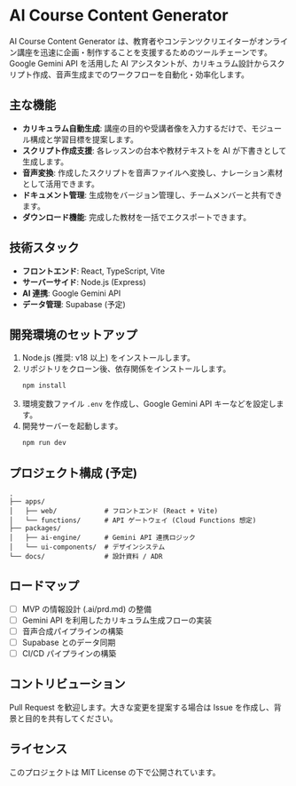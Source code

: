 # AI Course Content Generator

AI Course Content Generator は、教育者やコンテンツクリエイターがオンライン講座を迅速に企画・制作することを支援するためのツールチェーンです。Google Gemini API を活用した AI アシスタントが、カリキュラム設計からスクリプト作成、音声生成までのワークフローを自動化・効率化します。

## 主な機能
- **カリキュラム自動生成**: 講座の目的や受講者像を入力するだけで、モジュール構成と学習目標を提案します。
- **スクリプト作成支援**: 各レッスンの台本や教材テキストを AI が下書きとして生成します。
- **音声変換**: 作成したスクリプトを音声ファイルへ変換し、ナレーション素材として活用できます。
- **ドキュメント管理**: 生成物をバージョン管理し、チームメンバーと共有できます。
- **ダウンロード機能**: 完成した教材を一括でエクスポートできます。

## 技術スタック
- **フロントエンド**: React, TypeScript, Vite
- **サーバーサイド**: Node.js (Express)
- **AI 連携**: Google Gemini API
- **データ管理**: Supabase (予定)

## 開発環境のセットアップ
1. Node.js (推奨: v18 以上) をインストールします。
2. リポジトリをクローン後、依存関係をインストールします。
   ```bash
   npm install
   ```
3. 環境変数ファイル `.env` を作成し、Google Gemini API キーなどを設定します。
4. 開発サーバーを起動します。
   ```bash
   npm run dev
   ```

## プロジェクト構成 (予定)
```
.
├── apps/
│   ├── web/            # フロントエンド (React + Vite)
│   └── functions/      # API ゲートウェイ (Cloud Functions 想定)
├── packages/
│   ├── ai-engine/      # Gemini API 連携ロジック
│   └── ui-components/  # デザインシステム
└── docs/               # 設計資料 / ADR
```

## ロードマップ
- [ ] MVP の情報設計 (.ai/prd.md) の整備
- [ ] Gemini API を利用したカリキュラム生成フローの実装
- [ ] 音声合成パイプラインの構築
- [ ] Supabase とのデータ同期
- [ ] CI/CD パイプラインの構築

## コントリビューション
Pull Request を歓迎します。大きな変更を提案する場合は Issue を作成し、背景と目的を共有してください。

## ライセンス
このプロジェクトは MIT License の下で公開されています。
